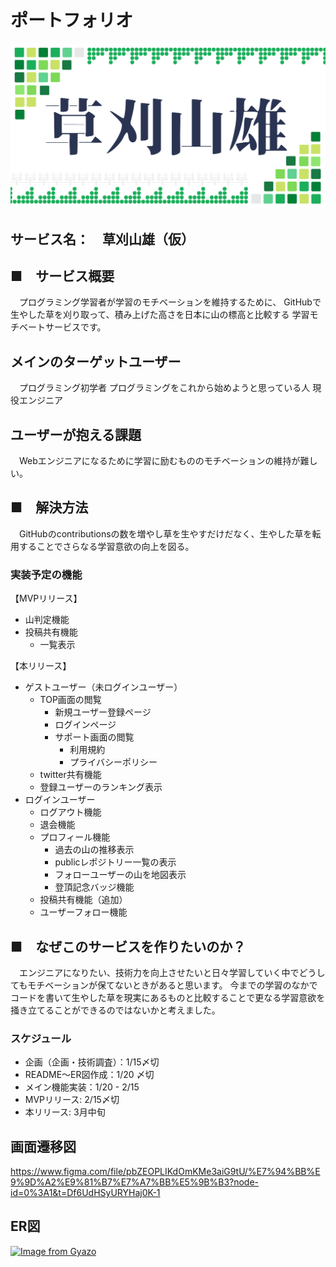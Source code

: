 # ポートフォリオ
<img src="./app/assets/images/ogp.png" width="600">

## サービス名：　草刈山雄（仮）

## ■　サービス概要
　プログラミング学習者が学習のモチベーションを維持するために、
  GitHubで生やした草を刈り取って、積み上げた高さを日本に山の標高と比較する
  学習モチベートサービスです。

## メインのターゲットユーザー
　プログラミング初学者
  プログラミングをこれから始めようと思っている人
  現役エンジニア

## ユーザーが抱える課題
　Webエンジニアになるために学習に励むもののモチベーションの維持が難しい。

## ■　解決方法
　GitHubのcontributionsの数を増やし草を生やすだけだなく、生やした草を転用することでさらなる学習意欲の向上を図る。

### 実装予定の機能
【MVPリリース】
* 山判定機能
* 投稿共有機能
  - 一覧表示

【本リリース】
* ゲストユーザー（未ログインユーザー）
  - TOP画面の閲覧
    - 新規ユーザー登録ページ
    - ログインページ
    - サポート画面の閲覧
      - 利用規約
      - プライバシーポリシー
  - twitter共有機能
  - 登録ユーザーのランキング表示
* ログインユーザー
  - ログアウト機能
  - 退会機能
  - プロフィール機能
    - 過去の山の推移表示
    - publicレポジトリー一覧の表示
    - フォローユーザーの山を地図表示
    - 登頂記念バッジ機能
  - 投稿共有機能（追加）
  - ユーザーフォロー機能


## ■　なぜこのサービスを作りたいのか？
　エンジニアになりたい、技術力を向上させたいと日々学習していく中でどうしてもモチベーションが保てないときがあると思います。
  今までの学習のなかでコードを書いて生やした草を現実にあるものと比較することで更なる学習意欲を掻き立てることができるのではないかと考えました。

### スケジュール
- 企画（企画・技術調査）：1/15〆切
- README〜ER図作成：1/20 〆切
- メイン機能実装：1/20 - 2/15
- MVPリリース: 2/15〆切
- 本リリース: 3月中旬

## 画面遷移図
https://www.figma.com/file/pbZEOPLIKdOmKMe3aiG9tU/%E7%94%BB%E9%9D%A2%E9%81%B7%E7%A7%BB%E5%9B%B3?node-id=0%3A1&t=Df6UdHSyURYHaj0K-1

## ER図
[![Image from Gyazo](https://i.gyazo.com/02b54059f2ee7f81533bbcb5409ed265.png)](https://gyazo.com/02b54059f2ee7f81533bbcb5409ed265)